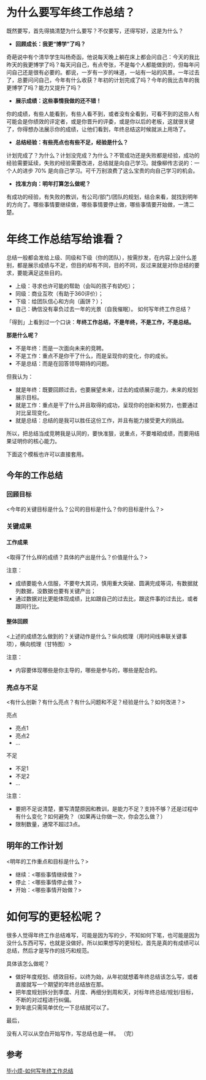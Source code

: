 # 为什么要写年终工作总结？

既然要写，首先得搞清楚为什么要写？不仅要写，还得写好，这是为什么？

- **回顾成长：我更“博学”了吗？**

奇葩说中有个清华学生叫杨奇函，他说每天晚上躺在床上都会问自己：今天的我比昨天的我更博学了吗？每天问自己，有点夸张，不是每个人都能做到的，但每年问问自己还是很有必要的。都说，一岁有一岁的味道，一站有一站的风景。一年过去了，总要问问自己，今年有什么收获？年初的计划完成了吗？今年的我比去年的我更博学了吗？能力又提升了吗？

- **展示成绩：这些事情我做的还不错！**

你的成绩，有些人能看到，有些人看不到，或者没有全看到，可看不到的这些人有可能会是你绩效的评定者，或是你晋升的评委，或是你以后的老板，这就很关键了，你得想办法展示你的成绩，让他们看到，年终总结这时候就派上用场了。

- **总结经验：有些亮点也有些不足，经验是什么？**

计划完成了？为什么？计划没完成？为什么？不管成功还是失败都是经验，成功的经验需要延续，失败的经验需要改进，总结就是向自己学习。就像柳传志说的：一个人的进步 70% 是向自己学习。可千万别浪费了这么宝贵的向自己学习的机会。

- **找准方向：明年打算怎么做呢？**

有成功的经验，有失败的教训，有公司/部门/团队的规划，结合来看，就找到明年的方向了。哪些事情要继续做，哪些事情要停止做，哪些事情要开始做，一清二楚。

# 年终工作总结写给谁看？

总结一般都会发给上级、同级和下级（你的团队），按需抄发，在内容上没什么差别，都是展示成绩与不足，但目的却有不同，目的不同，反过来就是对你总结的要求，要能满足这些目的。

- 上级：寻求也许可能的帮助（会叫的孩子有奶吃）；
- 同级：商业互吹（有助于360评价）；
- 下级：给团队信心和方向（画饼？）；
- 自己：确信没有辜负过去一年的光景（自我催眠）。
如何写年终工作总结？

「得到」上看到过一个口诀：**年终工作总结，不是年终，不是工作，不是总结。**

**那是什么呢？**

- 不是年终：而是一次面向未来的竞聘。
- 不是工作：重点不是你干了什么，而是呈现你的变化，你的成长。
- 不是总结：而是在回答领导期待的问题。

但我认为：

- 就是年终：既要回顾过去，也要展望未来，过去的成绩展示能力，未来的规划展示目标。
- 就是工作：重点是干了什么并且取得的成功，呈现你的创新和努力，也要通过对比呈现变化。
- 就是总结：总结的是我可以胜任这份工作，并且有能力接受更大的挑战。

所以，把总结当成竞聘我是认同的，要快准狠，说重点，不要堆砌成绩，而要用结果证明你的核心能力。

下面这个模板也许可以直接套用。

## 今年的工作总结
### 回顾目标
<今年的关键目标是什么？公司的目标是什么？你的目标是什么？>
### 关键成果

#### 工作成果

<取得了什么样的成绩？具体的产出是什么？价值是什么？>

注意：
- 成绩要能令人信服，不要夸大其词，慎用重大突破、圆满完成等词，有数据就列数据，没数据也要有关键产出；
- 通过数据对比更能体现成绩，比如跟自己的过去比，跟这件事的过去比，或者跟同行比。

#### 整体回顾

<上述的成绩怎么做到的？关键动作是什么？纵向梳理（用时间线串联关键事项），横向梳理（甘特图）>

注意：
- 内容要体现哪些是你主导的，哪些是参与的，哪些是配合的。

### 亮点与不足
<有什么创新？有什么亮点？有什么问题和不足？经验是什么？如何改进？>

亮点
- 亮点1
- 亮点2
- ...

不足
- 不足1
- 不足2
- ...

注意：
- 要把不足说清楚，要写清楚原因和教训，是能力不足？支持不够？还是过程中有什么变化？如何避免？（如果再让你做一次，你会怎么做？）
- 限制数量，通常不超过3点。

## 明年的工作计划

<明年的工作重点和目标是什么？>

- 继续：<哪些事情继续做？>
- 停止：<哪些事情停止做？>
- 开始：<哪些事情开始做？>

# 如何写的更轻松呢？
很多人觉得年终工作总结难写，可能是因为写的少，不知如何下笔，也可能是因为没什么东西可写，也就是没做好。所以如果想写的更轻松，首先是真的有成绩可以总结，然后才是写作的技巧和规范。

具体该怎么做呢？

- 做好年度规划、绩效目标，以终为始，从年初就想着年终总结该怎么写，或者直接就写一个期望的年终总结放在那。
- 把年度规划拆分到季度、月度、再细分到周和天，对标年终总结/规划/目标，不断的对过程进行纠偏。
- 到年底只需简单优化一下总结就可以了。

最后，

没有人可以从空白开始写作，写总结也是一样。
（完）

## 参考
[毕小烦-如何写年终工作总结](https://www.yuque.com/bxiaofan/vk6uns/bpb293)

